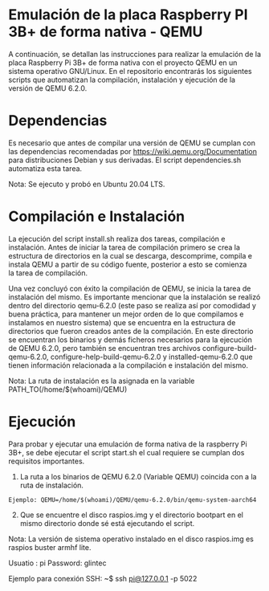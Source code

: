 # Emulación de la placa Raspberry PI 3B+ de forma nativa - QEMU

A continuación, se detallan las instrucciones para realizar la emulación de la placa Raspberry Pi 3B+ de forma nativa con el proyecto QEMU
en un sistema operativo GNU/Linux. En el repositorio encontrarás los siguientes scripts que automatizan la compilación, instalación y ejecución
de la versión de QEMU 6.2.0.

# Dependencias

Es necesario que antes de compilar una versión de QEMU se cumplan con las dependencias recomendadas por https://wiki.qemu.org/Documentation para
distribuciones Debian y sus derivadas. El script dependencies.sh automatiza esta tarea.

Nota: Se ejecuto y probó en Ubuntu 20.04 LTS.

# Compilación e Instalación

La ejecución del script install.sh realiza dos tareas, compilación e instalación. Antes de iniciar la tarea de compilación primero se crea la
estructura de directorios en la cual se descarga, descomprime, compila e instala QEMU a partir de su código fuente, posterior a esto se comienza  
la tarea de compilación.

Una vez concluyó con éxito la compilación de QEMU, se inicia la tarea de instalación del mismo. Es importante mencionar que la instalación se realizó  
dentro del directorio qemu-6.2.0 (este paso se realiza así por comodidad y buena práctica, para mantener un mejor orden de lo que compilamos e instalamos
en nuestro sistema) que se encuentra en la estructura de directorios que fueron creados antes de la compilación. En este directorio se encuentran los
binarios y demás ficheros necesarios para la ejecución de QEMU 6.2.0, pero también se encuentran tres archivos configure-build-qemu-6.2.0,
configure-help-build-qemu-6.2.0 y installed-qemu-6.2.0 que tienen información relacionada a la compilación e instalación del mismo.

Nota: La ruta de instalación es la asignada en la variable PATH_TO(/home/$(whoami)/QEMU)

# Ejecución
  
Para probar y ejecutar una emulación de forma nativa de la raspberry Pi 3B+, se debe ejecutar el script start.sh el cual requiere se cumplan dos
requisitos importantes.
  
  1. La ruta a los binarios de QEMU 6.2.0 (Variable QEMU) coincida con a la ruta de instalación.

    Ejemplo: QEMU=/home/$(whoami)/QEMU/qemu-6.2.0/bin/qemu-system-aarch64

  2. Que se encuentre el disco raspios.img y el directorio bootpart en el mismo directorio donde sé está ejecutando el script.

Nota: La versión de sistema operativo instalado en el disco raspios.img es raspios buster armhf lite.

  Usuatio : pi
  Password: glintec

  Ejemplo para conexión SSH:
    ~$ ssh pi@127.0.0.1 -p 5022
